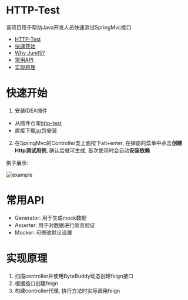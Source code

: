 # HTTP-Test

该项目用于帮助Java开发人员快速测试SpringMvc接口

- [HTTP-Test](#http-test)
- [快速开始](#快速开始)
- [Why Junit5?](#why-junit5)
- [常用API](#常用api)
- [实现原理](#实现原理)

# 快速开始
1. 安装IDEA插件
- 从插件仓库[http-test](https://plugins.jetbrains.com/plugin/15316-http-test-support)
- 直接下载[jar包](https://github.com/cweijan/http-test-idea/releases/download/1.1.1/http-test-idea.jar)安装

2. 在SpringMvc的Controller类上面按下alt+enter, 在弹窗的菜单中点击**创建Http测试用例**, 确认后就可生成, 首次使用时会自动**安装依赖**

例子展示: 

![example](https://cweijan-cloud.oss-cn-beijing.aliyuncs.com/example.gif)

# 常用API
- Generator: 用于生成mock数据
- Asserter: 用于对数据进行断言验证
- Mocker: 可修改默认设置

# 实现原理
1. 扫描controller并使用ByteBuddy动态创建feign接口
2. 根据接口创建feign
3. 构建controller代理, 执行方法时实际调用feign
